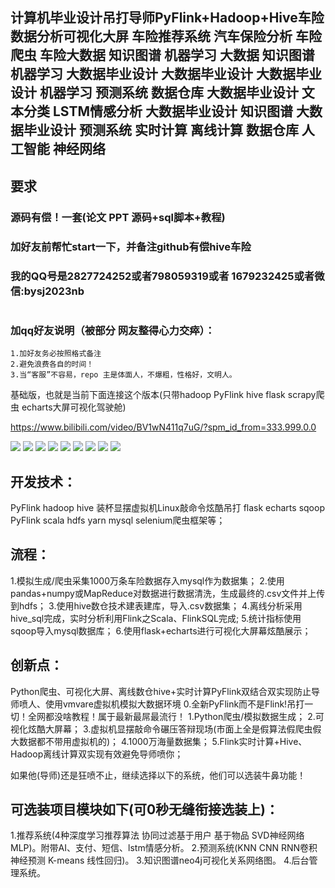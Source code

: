 ## 计算机毕业设计吊打导师PyFlink+Hadoop+Hive车险数据分析可视化大屏 车险推荐系统 汽车保险分析 车险爬虫 车险大数据 知识图谱 机器学习 大数据 知识图谱 机器学习 大数据毕业设计 大数据毕业设计 大数据毕业设计 机器学习 预测系统 数据仓库 大数据毕业设计 文本分类 LSTM情感分析 大数据毕业设计 知识图谱 大数据毕业设计 预测系统 实时计算 离线计算 数据仓库 人工智能 神经网络

## 要求
### 源码有偿！一套(论文 PPT 源码+sql脚本+教程)

### 
### 加好友前帮忙start一下，并备注github有偿hive车险
### 我的QQ号是2827724252或者798059319或者 1679232425或者微信:bysj2023nb

# 

### 加qq好友说明（被部分 网友整得心力交瘁）：
    1.加好友务必按照格式备注
    2.避免浪费各自的时间！
    3.当“客服”不容易，repo 主是体面人，不爆粗，性格好，文明人。

基础版，也就是当前下面连接这个版本(只带hadoop PyFlink hive flask scrapy爬虫 echarts大屏可视化驾驶舱)

https://www.bilibili.com/video/BV1wN411q7uG/?spm_id_from=333.999.0.0

![](1.png)
![](2.png)
![](3.png)
![](4.png)
![](5.png)
![](6.png)
![](7.png)
![](8.png)
![](9.png)

## 开发技术：
PyFlink hadoop hive 装杯显摆虚拟机Linux敲命令炫酷吊打 flask echarts sqoop PyFlink scala hdfs yarn mysql selenium爬虫框架等；

## 流程： 

1.模拟生成/爬虫采集1000万条车险数据存入mysql作为数据集；
2.使用pandas+numpy或MapReduce对数据进行数据清洗，生成最终的.csv文件并上传到hdfs；
3.使用hive数仓技术建表建库，导入.csv数据集；
4.离线分析采用hive_sql完成，实时分析利用Flink之Scala、FlinkSQL完成;
5.统计指标使用sqoop导入mysql数据库；
6.使用flask+echarts进行可视化大屏幕炫酷展示；


## 创新点：
Python爬虫、可视化大屏、离线数仓hive+实时计算PyFlink双结合双实现防止导师喷人、使用vmvare虚拟机模拟大数据环境
0.全新PyFlink而不是Flink!吊打一切！全网都没啥教程！属于最新最屌最流行！
1.Python爬虫/模拟数据生成；
2.可视化炫酷大屏幕；
3.虚拟机显摆敲命令碾压答辩现场(市面上全是假算法假爬虫假大数据都不带用虚拟机的)；
4.1000万海量数据集；
5.Flink实时计算+Hive、Hadoop离线计算双实现有效避免导师喷你；

如果他(导师)还是狂喷不止，继续选择以下的系统，他们可以选装牛鼻功能！

## 可选装项目模块如下(可0秒无缝衔接选装上)：
1.推荐系统(4种深度学习推荐算法 协同过滤基于用户 基于物品 SVD神经网络 MLP)。附带AI、支付、短信、lstm情感分析。
2.预测系统(KNN CNN RNN卷积神经预测 K-means 线性回归)。
3.知识图谱neo4j可视化关系网络图。
4.后台管理系统。



















